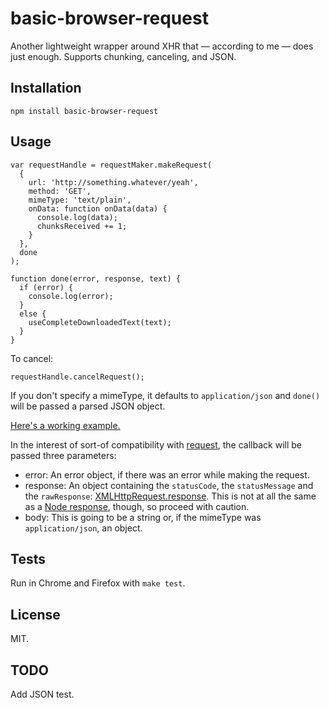 basic-browser-request
=====================

Another lightweight wrapper around XHR that &mdash; according to me &mdash; does just enough. Supports chunking, canceling, and JSON.

Installation
------------

    npm install basic-browser-request

Usage
-----

    var requestHandle = requestMaker.makeRequest(
      {
        url: 'http://something.whatever/yeah',
        method: 'GET',
        mimeType: 'text/plain',
        onData: function onData(data) {
          console.log(data);
          chunksReceived += 1;
        }
      },
      done
    );

    function done(error, response, text) {
      if (error) {
        console.log(error);
      }
      else {
        useCompleteDownloadedText(text);
      }
    }

To cancel:

    requestHandle.cancelRequest();

If you don't specify a mimeType, it defaults to `application/json` and `done()` will be passed a parsed JSON object.

[Here's a working example.](http://jimkang.com/basic-browser-request/example)

In the interest of sort-of compatibility with [request](https://github.com/request/request), the callback will be passed three parameters:

- error: An error object, if there was an error while making the request.
- response: An object containing the `statusCode`, the `statusMessage` and the `rawResponse`: [XMLHttpRequest.response](https://developer.mozilla.org/en-US/docs/Web/API/XMLHttpRequest/response). This is not at all the same as a [Node response](https://nodejs.org/api/http.html#http_class_http_serverresponse), though, so proceed with caution.
- body: This is going to be a string or, if the mimeType was `application/json`, an object.

Tests
-----

Run in Chrome and Firefox with `make test`.

License
-------

MIT.

TODO
----

Add JSON test.
